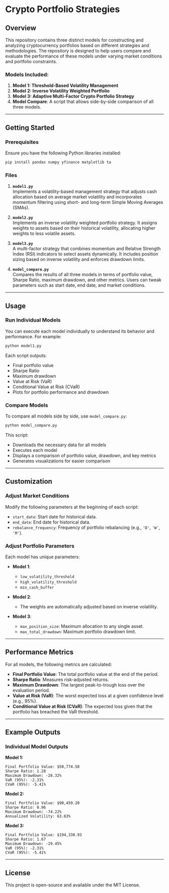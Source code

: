 # Crypto Portfolio Strategies

## Overview

This repository contains three distinct models for constructing and analyzing cryptocurrency portfolios based on different strategies and methodologies. The repository is designed to help users compare and evaluate the performance of these models under varying market conditions and portfolio constraints.

### Models Included:
1. **Model 1: Threshold-Based Volatility Management**
2. **Model 2: Inverse Volatility Weighted Portfolio**
3. **Model 3: Adaptive Multi-Factor Crypto Portfolio Strategy**
4. **Model Compare**: A script that allows side-by-side comparison of all three models.

---

## Getting Started

### Prerequisites

Ensure you have the following Python libraries installed:

```bash
pip install pandas numpy yfinance matplotlib ta
```

### Files

1. **`model1.py`**  
   Implements a volatility-based management strategy that adjusts cash allocation based on average market volatility and incorporates momentum filtering using short- and long-term Simple Moving Averages (SMAs).

2. **`model2.py`**  
   Implements an inverse volatility weighted portfolio strategy. It assigns weights to assets based on their historical volatility, allocating higher weights to less volatile assets.

3. **`model3.py`**  
   A multi-factor strategy that combines momentum and Relative Strength Index (RSI) indicators to select assets dynamically. It includes position sizing based on inverse volatility and enforces drawdown limits.

4. **`model_compare.py`**  
   Compares the results of all three models in terms of portfolio value, Sharpe Ratio, maximum drawdown, and other metrics. Users can tweak parameters such as start date, end date, and market conditions.

---

## Usage

### Run Individual Models
You can execute each model individually to understand its behavior and performance. For example:

```bash
python model1.py
```

Each script outputs:
- Final portfolio value
- Sharpe Ratio
- Maximum drawdown
- Value at Risk (VaR)
- Conditional Value at Risk (CVaR)
- Plots for portfolio performance and drawdown

### Compare Models
To compare all models side by side, use `model_compare.py`:

```bash
python model_compare.py
```

This script:
- Downloads the necessary data for all models
- Executes each model
- Displays a comparison of portfolio value, drawdown, and key metrics
- Generates visualizations for easier comparison

---

## Customization

### Adjust Market Conditions
Modify the following parameters at the beginning of each script:
- `start_date`: Start date for historical data.
- `end_date`: End date for historical data.
- `rebalance_frequency`: Frequency of portfolio rebalancing (e.g., `'D'`, `'W'`, `'M'`).

### Adjust Portfolio Parameters
Each model has unique parameters:
- **Model 1**:
  - `low_volatility_threshold`
  - `high_volatility_threshold`
  - `min_cash_buffer`

- **Model 2**:
  - The weights are automatically adjusted based on inverse volatility.

- **Model 3**:
  - `max_position_size`: Maximum allocation to any single asset.
  - `max_total_drawdown`: Maximum portfolio drawdown limit.

---

## Performance Metrics

For all models, the following metrics are calculated:
- **Final Portfolio Value**: The total portfolio value at the end of the period.
- **Sharpe Ratio**: Measures risk-adjusted returns.
- **Maximum Drawdown**: The largest peak-to-trough loss over the evaluation period.
- **Value at Risk (VaR)**: The worst expected loss at a given confidence level (e.g., 95%).
- **Conditional Value at Risk (CVaR)**: The expected loss given that the portfolio has breached the VaR threshold.

---

## Example Outputs

### Individual Model Outputs
**Model 1:**
```
Final Portfolio Value: $50,774.58
Sharpe Ratio: 1.28
Maximum Drawdown: -28.32%
VaR (95%): -2.31%
CVaR (95%): -5.41%
```

**Model 2:**
```
Final Portfolio Value: $90,459.20
Sharpe Ratio: 0.96
Maximum Drawdown: -74.22%
Annualized Volatility: 63.63%
```

**Model 3:**
```
Final Portfolio Value: $194,330.93
Sharpe Ratio: 1.67
Maximum Drawdown: -29.45%
VaR (95%): -2.31%
CVaR (95%): -5.41%
```

---

## License

This project is open-source and available under the MIT License.